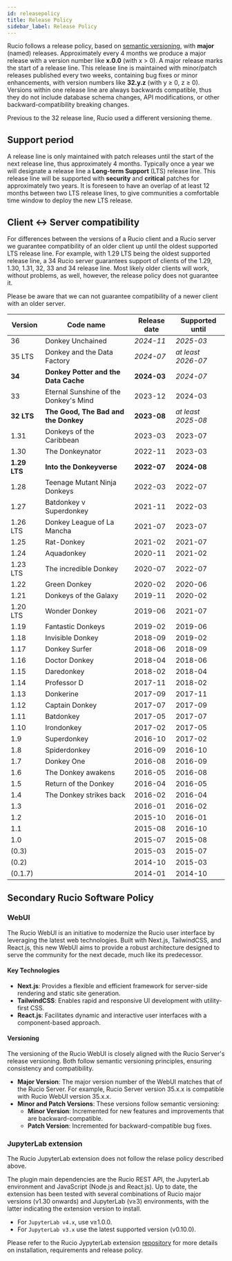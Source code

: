 ```yaml
---
id: releasepolicy
title: Release Policy
sidebar_label: Release Policy
---
```


Rucio follows a release policy, based on [semantic versioning](https://semver.org),
with **major** (named) releases. Approximately
every 4 months we produce a major release with a version number like **x.0.0**
(with x > 0). A major release marks the start of a release line. This release
line is maintained with minor/patch releases published every two weeks,
containing bug fixes or minor enhancements,
with version numbers like **32.y.z** (with y &ge; 0, z &ge; 0). Versions within
one release line are always backwards compatible, thus they do not include
database schema changes, API modifications, or other backward-compatibility
breaking changes.

Previous to the 32 release line, Rucio used a different versioning theme.

## Support period

A release line is only maintained with patch releases until the start of the
next release line, thus approximately 4 months. Typically once a year we will
designate a release line a **Long-term Support** (LTS) release line. This
release line will be supported with **security** and **critical** patches for
approximately two years. It is foreseen to have an overlap of at least 12 months
between two LTS release lines, to give communities a comfortable time window to
deploy the new LTS release.

## Client &harr; Server compatibility

For differences between the versions of a Rucio client and a Rucio server we guarantee
compatibility of an older client up until the oldest supported LTS release line.
For example, with 1.29 LTS being the oldest supported release line, a 34 Rucio server
guarantees support of clients of the 1.29, 1.30, 1.31, 32, 33 and 34 release line. Most likely
older clients will work, without problems, as well, however, the release policy does not
guarantee it.

Please be aware that we can not guarantee compatibility of a newer client with an older
server.

| Version         | Code name                                 | Release date   | Supported until      |
| --------------- | ----------------------------------------- | -------------- | -------------------- |
| 36              | Donkey Unchained                          | _2024-11_      | _2025-03_            |
| 35 LTS          | Donkey and the Data Factory               | _2024-07_      | _at least 2026-07_   |
| **34**          | **Donkey Potter and the Data Cache**      | **2024-03**    | _2024-07_            |
| 33              | Eternal Sunshine of the Donkey's Mind     | 2023-12        | 2024-03              |
| **32 LTS**      | **The Good, The Bad and the Donkey**      | **2023-08**    | _at least 2025-08_   |
| 1.31            | Donkeys of the Caribbean                  | 2023-03        | 2023-07              |
| 1.30            | The Donkeynator                           | 2022-11        | 2023-03              |
| **1.29 LTS**    | **Into the Donkeyverse**                  | **2022-07**    | **2024-08**          |
| 1.28            | Teenage Mutant Ninja Donkeys              | 2022-03        | 2022-07              |
| 1.27            | Batdonkey v Superdonkey                   | 2021-11        | 2022-03              |
| 1.26 LTS        | Donkey League of La Mancha                | 2021-07        | 2023-07              |
| 1.25            | Rat-Donkey                                | 2021-02        | 2021-07              |
| 1.24            | Aquadonkey                                | 2020-11        | 2021-02              |
| 1.23 LTS        | The incredible Donkey                     | 2020-07        | 2022-07              |
| 1.22            | Green Donkey                              | 2020-02        | 2020-06              |
| 1.21            | Donkeys of the Galaxy                     | 2019-11        | 2020-02              |
| 1.20 LTS        | Wonder Donkey                             | 2019-06        | 2021-07              |
| 1.19            | Fantastic Donkeys                         | 2019-02        | 2019-06              |
| 1.18            | Invisible Donkey                          | 2018-09        | 2019-02              |
| 1.17            | Donkey Surfer                             | 2018-06        | 2018-09              |
| 1.16            | Doctor Donkey                             | 2018-04        | 2018-06              |
| 1.15            | Daredonkey                                | 2018-02        | 2018-04              |
| 1.14            | Professor D                               | 2017-11        | 2018-02              |
| 1.13            | Donkerine                                 | 2017-09        | 2017-11              |
| 1.12            | Captain Donkey                            | 2017-07        | 2017-09              |
| 1.11            | Batdonkey                                 | 2017-05        | 2017-07              |
| 1.10            | Irondonkey                                | 2017-02        | 2017-05              |
| 1.9             | Superdonkey                               | 2016-10        | 2017-02              |
| 1.8             | Spiderdonkey                              | 2016-09        | 2016-10              |
| 1.7             | Donkey One                                | 2016-08        | 2016-09              |
| 1.6             | The Donkey awakens                        | 2016-05        | 2016-08              |
| 1.5             | Return of the Donkey                      | 2016-04        | 2016-05              |
| 1.4             | The Donkey strikes back                   | 2016-02        | 2016-04              |
| 1.3             |                                           | 2016-01        | 2016-02              |
| 1.2             |                                           | 2015-10        | 2016-01              |
| 1.1             |                                           | 2015-08        | 2016-10              |
| 1.0             |                                           | 2015-07        | 2015-08              |
| (0.3)           |                                           | 2015-03        | 2015-07              |
| (0.2)           |                                           | 2014-10        | 2015-03              |
| (0.1.7)         |                                           | 2014-01        | 2014-10              |

## Secondary Rucio Software Policy

### WebUI

The Rucio WebUI is an initiative to modernize the Rucio user interface by leveraging the latest web technologies. Built with Next.js, TailwindCSS, and React.js, this new WebUI aims to provide a robust architecture designed to serve the community for the next decade, much like its predecessor.

#### Key Technologies
- **Next.js**: Provides a flexible and efficient framework for server-side rendering and static site generation.
- **TailwindCSS**: Enables rapid and responsive UI development with utility-first CSS.
- **React.js**: Facilitates dynamic and interactive user interfaces with a component-based approach.

#### Versioning
The versioning of the Rucio WebUI is closely aligned with the Rucio Server's release versioning. Both follow semantic versioning principles, ensuring consistency and compatibility.

- **Major Version**: The major version number of the WebUI matches that of the Rucio Server. For example, Rucio Server version 35.x.x is compatible with Rucio WebUI version 35.x.x.
- **Minor and Patch Versions**: These versions follow semantic versioning:
  - **Minor Version**: Incremented for new features and improvements that are backward-compatible.
  - **Patch Version**: Incremented for backward-compatible bug fixes.

### JupyterLab extension

The Rucio JupyterLab extension does not follow the relase policy described above.

The plugin main dependencies are the Rucio REST API, the JupyterLab environment and 
JavaScript (Node.js and React.js). Up to date, the extension has been tested with 
several combinations of Rucio major versions (v1.30 onwards) and JupyterLab (v&GreaterEqual;3)
environments, with the latter indicating the extension version to install.

 - For `JupyterLab v4.x`, use v&GreaterEqual;1.0.0.
 - For `JupyterLab v3.x` use the latest supported version (v0.10.0).

Please refer to the Rucio JypyterLab extension [repository](
https://github.com/rucio/jupyterlab-extension) for more details on installation, 
requirements and release policy.